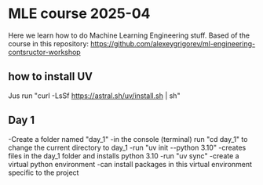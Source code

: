 # MLE course 2025-04

Here we learn how to do Machine Learning Engineering stuff. Based of the course in this repository: https://github.com/alexeygrigorev/ml-engineering-contsructor-workshop

## how to install UV

Jus run "curl -LsSf https://astral.sh/uv/install.sh | sh"

## Day 1

-Create a folder named "day_1"
-in the console (terminal) run "cd day_1" to change the current directory to day_1
-run "uv init --python 3.10"
    -creates files in the day_1 folder and installs python 3.10
-run "uv sync"
    -create a virtual python environment
    -can install packages in this virtual environment specific to the project
    